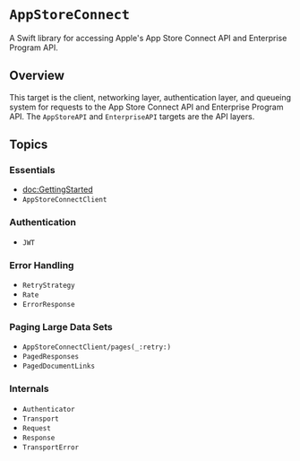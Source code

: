 # ``AppStoreConnect``

A Swift library for accessing Apple's App Store Connect API and Enterprise Program API.

## Overview

This target is the client, networking layer, authentication layer, and queueing system for requests to the App Store Connect API and Enterprise Program API. The `AppStoreAPI` and `EnterpriseAPI` targets are the API layers.

## Topics

### Essentials

- <doc:GettingStarted>
- ``AppStoreConnectClient``

### Authentication

- ``JWT``

### Error Handling

- ``RetryStrategy``
- ``Rate``
- ``ErrorResponse``

### Paging Large Data Sets

- ``AppStoreConnectClient/pages(_:retry:)``
- ``PagedResponses``
- ``PagedDocumentLinks``

### Internals

- ``Authenticator``
- ``Transport``
- ``Request``
- ``Response``
- ``TransportError``
